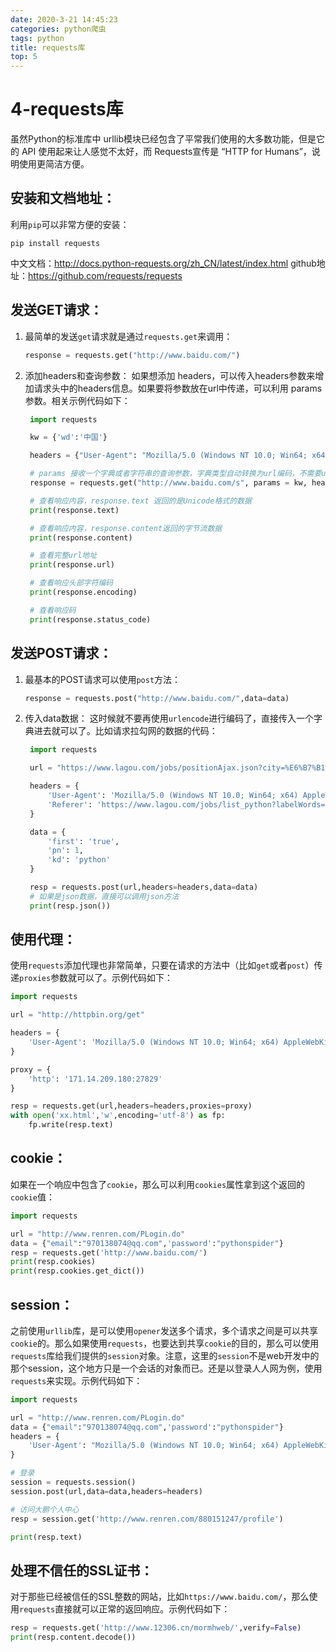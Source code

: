 ```yaml
---
date: 2020-3-21 14:45:23
categories: python爬虫
tags: python
title: requests库
top: 5
---
```




# 4-requests库

虽然Python的标准库中 urllib模块已经包含了平常我们使用的大多数功能，但是它的 API 使用起来让人感觉不太好，而 Requests宣传是 “HTTP for Humans”，说明使用更简洁方便。

<!--more-->

## 安装和文档地址：

利用`pip`可以非常方便的安装：

```
pip install requests
```

中文文档：http://docs.python-requests.org/zh_CN/latest/index.html
github地址：https://github.com/requests/requests

## 发送GET请求：

1. 最简单的发送`get`请求就是通过`requests.get`来调用：

   ```python
   response = requests.get("http://www.baidu.com/")
   ```

2. 添加headers和查询参数：
   如果想添加 headers，可以传入headers参数来增加请求头中的headers信息。如果要将参数放在url中传递，可以利用 params 参数。相关示例代码如下：

   ```python
    import requests
   
    kw = {'wd':'中国'}
   
    headers = {"User-Agent": "Mozilla/5.0 (Windows NT 10.0; Win64; x64) AppleWebKit/537.36 (KHTML, like Gecko) Chrome/54.0.2840.99 Safari/537.36"}
   
    # params 接收一个字典或者字符串的查询参数，字典类型自动转换为url编码，不需要urlencode()
    response = requests.get("http://www.baidu.com/s", params = kw, headers = headers)
   
    # 查看响应内容，response.text 返回的是Unicode格式的数据
    print(response.text)
   
    # 查看响应内容，response.content返回的字节流数据
    print(response.content)
   
    # 查看完整url地址
    print(response.url)
   
    # 查看响应头部字符编码
    print(response.encoding)
   
    # 查看响应码
    print(response.status_code)
   ```

## 发送POST请求：

1. 最基本的POST请求可以使用`post`方法：

   ```python
   response = requests.post("http://www.baidu.com/",data=data)
   ```

2. 传入data数据：
   这时候就不要再使用`urlencode`进行编码了，直接传入一个字典进去就可以了。比如请求拉勾网的数据的代码：

   ```python
    import requests
   
    url = "https://www.lagou.com/jobs/positionAjax.json?city=%E6%B7%B1%E5%9C%B3&needAddtionalResult=false&isSchoolJob=0"
   
    headers = {
        'User-Agent': 'Mozilla/5.0 (Windows NT 10.0; Win64; x64) AppleWebKit/537.36 (KHTML, like Gecko) Chrome/62.0.3202.94 Safari/537.36',
        'Referer': 'https://www.lagou.com/jobs/list_python?labelWords=&fromSearch=true&suginput='
    }
   
    data = {
        'first': 'true',
        'pn': 1,
        'kd': 'python'
    }
   
    resp = requests.post(url,headers=headers,data=data)
    # 如果是json数据，直接可以调用json方法
    print(resp.json())
   ```

## 使用代理：

使用`requests`添加代理也非常简单，只要在请求的方法中（比如`get`或者`post`）传递`proxies`参数就可以了。示例代码如下：

```python
import requests

url = "http://httpbin.org/get"

headers = {
    'User-Agent': 'Mozilla/5.0 (Windows NT 10.0; Win64; x64) AppleWebKit/537.36 (KHTML, like Gecko) Chrome/62.0.3202.94 Safari/537.36',
}

proxy = {
    'http': '171.14.209.180:27829'
}

resp = requests.get(url,headers=headers,proxies=proxy)
with open('xx.html','w',encoding='utf-8') as fp:
    fp.write(resp.text)
```

## cookie：

如果在一个响应中包含了`cookie`，那么可以利用`cookies`属性拿到这个返回的`cookie`值：

```python
import requests

url = "http://www.renren.com/PLogin.do"
data = {"email":"970138074@qq.com",'password':"pythonspider"}
resp = requests.get('http://www.baidu.com/')
print(resp.cookies)
print(resp.cookies.get_dict())
```

## session：

之前使用`urllib`库，是可以使用`opener`发送多个请求，多个请求之间是可以共享`cookie`的。那么如果使用`requests`，也要达到共享`cookie`的目的，那么可以使用`requests`库给我们提供的`session`对象。注意，这里的`session`不是web开发中的那个session，这个地方只是一个会话的对象而已。还是以登录人人网为例，使用`requests`来实现。示例代码如下：

```python
import requests

url = "http://www.renren.com/PLogin.do"
data = {"email":"970138074@qq.com",'password':"pythonspider"}
headers = {
    'User-Agent': "Mozilla/5.0 (Windows NT 10.0; Win64; x64) AppleWebKit/537.36 (KHTML, like Gecko) Chrome/62.0.3202.94 Safari/537.36"
}

# 登录
session = requests.session()
session.post(url,data=data,headers=headers)

# 访问大鹏个人中心
resp = session.get('http://www.renren.com/880151247/profile')

print(resp.text)
```

## 处理不信任的SSL证书：

对于那些已经被信任的SSL整数的网站，比如`https://www.baidu.com/`，那么使用`requests`直接就可以正常的返回响应。示例代码如下：

```python
resp = requests.get('http://www.12306.cn/mormhweb/',verify=False)
print(resp.content.decode())
```